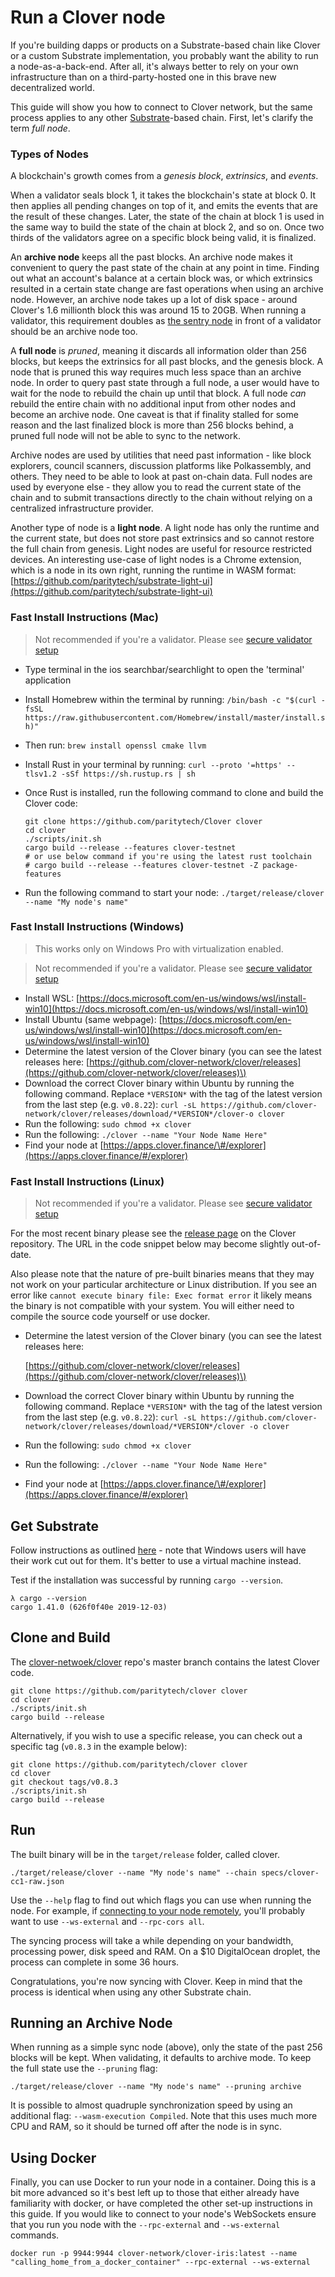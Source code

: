 # Run a Clover node

If you're building dapps or products on a Substrate-based chain like Clover or a custom Substrate implementation, you probably want the ability to run a node-as-a-back-end. After all, it's always better to rely on your own infrastructure than on a third-party-hosted one in this brave new decentralized world.

This guide will show you how to connect to Clover network, but the same process applies to any other [Substrate](https://substrate.dev/docs/en/)-based chain. First, let's clarify the term _full node_.

### Types of Nodes

A blockchain's growth comes from a _genesis block_, _extrinsics_, and _events_.

When a validator seals block 1, it takes the blockchain's state at block 0. It then applies all pending changes on top of it, and emits the events that are the result of these changes. Later, the state of the chain at block 1 is used in the same way to build the state of the chain at block 2, and so on. Once two thirds of the validators agree on a specific block being valid, it is finalized.

An **archive node** keeps all the past blocks. An archive node makes it convenient to query the past state of the chain at any point in time. Finding out what an account's balance at a certain block was, or which extrinsics resulted in a certain state change are fast operations when using an archive node. However, an archive node takes up a lot of disk space - around Clover's 1.6 millionth block this was around 15 to 20GB. When running a validator, this requirement doubles as [the sentry node](https://app.gitbook.com/@clover-network/s/portal/maintain/validator-guides/set-up-a-sentry-node-public-node/@drafts) in front of a validator should be an archive node too.

A **full node** is _pruned_, meaning it discards all information older than 256 blocks, but keeps the extrinsics for all past blocks, and the genesis block. A node that is pruned this way requires much less space than an archive node. In order to query past state through a full node, a user would have to wait for the node to rebuild the chain up until that block. A full node _can_ rebuild the entire chain with no additional input from other nodes and become an archive node. One caveat is that if finality stalled for some reason and the last finalized block is more than 256 blocks behind, a pruned full node will not be able to sync to the network.

Archive nodes are used by utilities that need past information - like block explorers, council scanners, discussion platforms like Polkassembly, and others. They need to be able to look at past on-chain data. Full nodes are used by everyone else - they allow you to read the current state of the chain and to submit transactions directly to the chain without relying on a centralized infrastructure provider.

Another type of node is a **light node**. A light node has only the runtime and the current state, but does not store past extrinsics and so cannot restore the full chain from genesis. Light nodes are useful for resource restricted devices. An interesting use-case of light nodes is a Chrome extension, which is a node in its own right, running the runtime in WASM format: [https://github.com/paritytech/substrate-light-ui](https://github.com/paritytech/substrate-light-ui)

### Fast Install Instructions \(Mac\)

> Not recommended if you're a validator. Please see [secure validator setup](https://app.gitbook.com/@clover-network/s/portal/maintain/validator-guides/secure-validator/@drafts)

* Type terminal in the ios searchbar/searchlight to open the 'terminal' application
* Install Homebrew within the terminal by running: `/bin/bash -c "$(curl -fsSL https://raw.githubusercontent.com/Homebrew/install/master/install.sh)"`
* Then run: `brew install openssl cmake llvm`
* Install Rust in your terminal by running: `curl --proto '=https' --tlsv1.2 -sSf https://sh.rustup.rs | sh`
* Once Rust is installed, run the following command to clone and build the Clover code:

  ```text
  git clone https://github.com/paritytech/Clover clover
  cd clover
  ./scripts/init.sh
  cargo build --release --features clover-testnet
  # or use below command if you're using the latest rust toolchain
  # cargo build --release --features clover-testnet -Z package-features

  ```

* Run the following command to start your node: `./target/release/clover --name "My node's name"`

### Fast Install Instructions \(Windows\)

> This works only on Windows Pro with virtualization enabled.

> Not recommended if you're a validator. Please see [secure validator setup](https://app.gitbook.com/@clover-network/s/portal/maintain/validator-guides/secure-validator/@drafts)

* Install WSL: [https://docs.microsoft.com/en-us/windows/wsl/install-win10](https://docs.microsoft.com/en-us/windows/wsl/install-win10)
* Install Ubuntu \(same webpage\): [https://docs.microsoft.com/en-us/windows/wsl/install-win10](https://docs.microsoft.com/en-us/windows/wsl/install-win10)
* Determine the latest version of the Clover binary \(you can see the latest releases here: [https://github.com/clover-network/clover/releases](https://github.com/clover-network/clover/releases)\)
* Download the correct Clover binary within Ubuntu by running the following command. Replace `*VERSION*` with the tag of the latest version from the last step \(e.g. `v0.8.22`\): `curl -sL https://github.com/clover-network/clover/releases/download/*VERSION*/clover-o clover`
* Run the following: `sudo chmod +x clover`
* Run the following: `./clover --name "Your Node Name Here"`
* Find your node at [https://apps.clover.finance/\#/explorer](https://apps.clover.finance/#/explorer)

### Fast Install Instructions \(Linux\)

> Not recommended if you're a validator. Please see [secure validator setup](https://app.gitbook.com/@clover-network/s/portal/maintain/validator-guides/secure-validator/@drafts)

For the most recent binary please see the [release page](https://github.com/clover-network/clover/releases) on the Clover repository. The URL in the code snippet below may become slightly out-of-date.

Also please note that the nature of pre-built binaries means that they may not work on your particular architecture or Linux distribution. If you see an error like `cannot execute binary file: Exec format error` it likely means the binary is not compatible with your system. You will either need to compile the source code yourself or use docker.

* Determine the latest version of the Clover binary \(you can see the latest releases here: 

  [https://github.com/clover-network/clover/releases](https://github.com/clover-network/clover/releases)\)

* Download the correct Clover binary within Ubuntu by running the following command. Replace `*VERSION*` with the tag of the latest version from the last step \(e.g. `v0.8.22`\): `curl -sL https://github.com/clover-network/clover/releases/download/*VERSION*/clover -o clover`
* Run the following: `sudo chmod +x clover`
* Run the following: `./clover --name "Your Node Name Here"`
* Find your node at [https://apps.clover.finance/\#/explorer](https://apps.clover.finance/#/explorer)

## Get Substrate

Follow instructions as outlined [here](https://substrate.dev/docs/en/knowledgebase/getting-started) - note that Windows users will have their work cut out for them. It's better to use a virtual machine instead.

Test if the installation was successful by running `cargo --version`.

```text
λ cargo --version
cargo 1.41.0 (626f0f40e 2019-12-03)
```

## Clone and Build

The [clover-netwoek/clover](https://github.com/clover-network/clover) repo's master branch contains the latest Clover code.

```text
git clone https://github.com/paritytech/clover clover
cd clover
./scripts/init.sh
cargo build --release
```

Alternatively, if you wish to use a specific release, you can check out a specific tag \(`v0.8.3` in the example below\):

```text
git clone https://github.com/paritytech/clover clover
cd clover
git checkout tags/v0.8.3
./scripts/init.sh
cargo build --release
```

## Run

The built binary will be in the `target/release` folder, called clover.

```text
./target/release/clover --name "My node's name" --chain specs/clover-cc1-raw.json
```

Use the `--help` flag to find out which flags you can use when running the node. For example, if [connecting to your node remotely](https://app.gitbook.com/@clover-network/s/portal/maintain/nodes-and-dapps/set-up-secure-websocket-for-remote-connections/@drafts), you'll probably want to use `--ws-external` and `--rpc-cors all`.

The syncing process will take a while depending on your bandwidth, processing power, disk speed and RAM. On a $10 DigitalOcean droplet, the process can complete in some 36 hours.

Congratulations, you're now syncing with Clover. Keep in mind that the process is identical when using any other Substrate chain.

## Running an Archive Node

When running as a simple sync node \(above\), only the state of the past 256 blocks will be kept. When validating, it defaults to archive mode. To keep the full state use the `--pruning` flag:

```text
./target/release/clover --name "My node's name" --pruning archive
```

It is possible to almost quadruple synchronization speed by using an additional flag: `--wasm-execution Compiled`. Note that this uses much more CPU and RAM, so it should be turned off after the node is in sync.

## Using Docker

Finally, you can use Docker to run your node in a container. Doing this is a bit more advanced so it's best left up to those that either already have familiarity with docker, or have completed the other set-up instructions in this guide. If you would like to connect to your node's WebSockets ensure that you run you node with the `--rpc-external` and `--ws-external` commands.

```text
docker run -p 9944:9944 clover-network/clover-iris:latest --name "calling_home_from_a_docker_container" --rpc-external --ws-external
```

